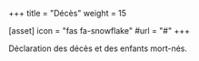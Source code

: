 +++
title = "Décès"
weight = 15

[asset]
  icon = "fas fa-snowflake"
  #url = "#"
+++

Déclaration des d&#233;c&#232;s et des enfants mort-n&#233;s.
